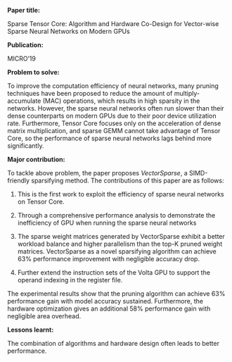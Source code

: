 **Paper title:**

Sparse Tensor Core: Algorithm and Hardware Co-Design for Vector-wise Sparse
Neural Networks on Modern GPUs

**Publication:**

MICRO’19

**Problem to solve:**

To improve the computation efficiency of neural networks, many pruning
techniques have been proposed to reduce the amount of multiply-accumulate (MAC)
operations, which results in high sparsity in the networks. However, the sparse
neural networks often run slower than their dense counterparts on modern GPUs
due to their poor device utilization rate. Furthermore, Tensor Core focuses only
on the acceleration of dense matrix multiplication, and sparse GEMM cannot take
advantage of Tensor Core, so the performance of sparse neural networks lags
behind more significantly.

**Major contribution:**

To tackle above problem, the paper proposes *VectorSparse*, a SIMD-friendly
sparsifying method. The contributions of this paper are as follows:

1.  This is the first work to exploit the efficiency of sparse neural networks
    on Tensor Core.

2.  Through a comprehensive performance analysis to demonstrate the inefficiency
    of GPU when running the sparse neural networks

3.  The sparse weight matrices generated by VectorSparse exhibit a better
    workload balance and higher parallelism than the top-K pruned weight
    matrices. VectorSparse as a novel sparsifying algorithm can achieve 63%
    performance improvement with negligible accuracy drop.

4.  Further extend the instruction sets of the Volta GPU to support the operand
    indexing in the register file.

The experimental results show that the pruning algorithm can achieve 63%
performance gain with model accuracy sustained. Furthermore, the hardware
optimization gives an additional 58% performance gain with negligible area
overhead.

**Lessons learnt:**

The combination of algorithms and hardware design often leads to better
performance.
